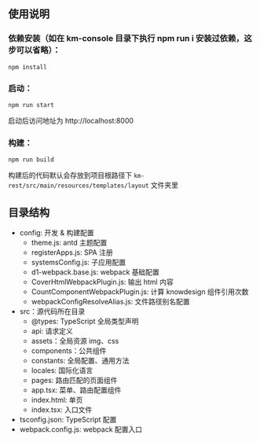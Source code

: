 ## 使用说明

### 依赖安装（如在 km-console 目录下执行 npm run i 安装过依赖，这步可以省略）：

```
npm install
```

### 启动：

```
npm run start
```

启动后访问地址为 http://localhost:8000

### 构建：

```
npm run build
```

构建后的代码默认会存放到项目根路径下 `km-rest/src/main/resources/templates/layout` 文件夹里

## 目录结构

- config: 开发 & 构建配置
  - theme.js: antd 主题配置
  - registerApps.js: SPA 注册
  - systemsConfig.js: 子应用配置
  - d1-webpack.base.js: webpack 基础配置
  - CoverHtmlWebpackPlugin.js: 输出 html 内容
  - CountComponentWebpackPlugin.js: 计算 knowdesign 组件引用次数
  - webpackConfigResolveAlias.js: 文件路径别名配置
- src：源代码所在目录
  - @types: TypeScript 全局类型声明
  - api: 请求定义
  - assets：全局资源 img、css
  - components：公共组件
  - constants: 全局配置、通用方法
  - locales: 国际化语言
  - pages: 路由匹配的页面组件
  - app.tsx: 菜单、路由配置组件
  - index.html: 单页
  - index.tsx: 入口文件
- tsconfig.json: TypeScript 配置
- webpack.config.js: webpack 配置入口
